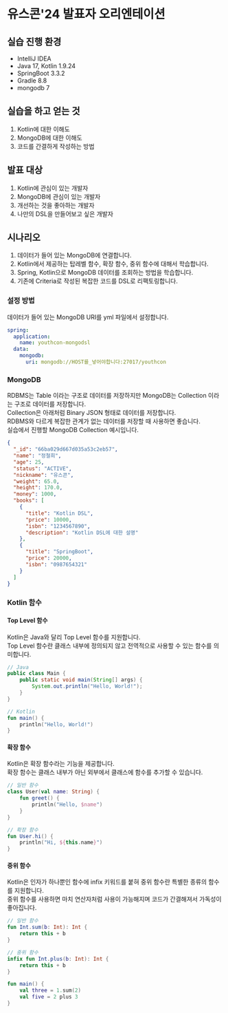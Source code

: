 # 유스콘'24 발표자 오리엔테이션

## 실습 진행 환경

- IntelliJ IDEA
- Java 17, Kotlin 1.9.24
- SpringBoot 3.3.2
- Gradle 8.8
- mongodb 7

## 실습을 하고 얻는 것

1. Kotlin에 대한 이해도
2. MongoDB에 대한 이해도
3. 코드를 간결하게 작성하는 방법

## 발표 대상

1. Kotlin에 관심이 있는 개발자
2. MongoDB에 관심이 있는 개발자
3. 개선하는 것을 좋아하는 개발자
4. 나만의 DSL을 만들어보고 싶은 개발자

## 시나리오

1. 데이터가 들어 있는 MongoDB에 연결합니다.
2. Kotlin에서 제공하는 탑레벨 함수, 확장 함수, 중위 함수에 대해서 학습합니다.
3. Spring, Kotlin으로 MongoDB 데이터를 조회하는 방법을 학습합니다.
4. 기존에 Criteria로 작성된 복잡한 코드를 DSL로 리팩토링합니다.

### 설정 방법

데이터가 들어 있는 MongoDB URI를 yml 파일에서 설정합니다.

```yaml
spring:
  application:
    name: youthcon-mongodsl
  data:
    mongodb:
      uri: mongodb://HOST를_넣어야합니다:27017/youthcon
```

### MongoDB

RDBMS는 Table 이라는 구조로 데이터를 저장하지만 MongoDB는 Collection 이라는 구조로 데이터를 저장합니다.  
Collection은 아래처럼 Binary JSON 형태로 데이터를 저장합니다.  
RDBMS와 다르게 복잡한 관계가 없는 데이터를 저장할 때 사용하면 좋습니다.  
실습에서 진행할 MongoDB Collection 예시입니다.

```json
{
  "_id": "66ba029d667d035a53c2eb57",
  "name": "정철희",
  "age": 25,
  "status": "ACTIVE",
  "nickname": "유스콘",
  "weight": 65.0,
  "height": 170.0,
  "money": 1000,
  "books": [
    {
      "title": "Kotlin DSL",
      "price": 10000,
      "isbn": "1234567890",
      "description": "Kotlin DSL에 대한 설명"
    },
    {
      "title": "SpringBoot",
      "price": 20000,
      "isbn": "0987654321"
    }
  ]
}
```

### Kotlin 함수

#### Top Level 함수

Kotlin은 Java와 달리 Top Level 함수를 지원합니다.  
Top Level 함수란 클래스 내부에 정의되지 않고 전역적으로 사용할 수 있는 함수를 의미합니다.

```java
// Java
public class Main {
    public static void main(String[] args) {
        System.out.println("Hello, World!");
    }
}
```

```kotlin
// Kotlin
fun main() {
    println("Hello, World!")
}
```

#### 확장 함수

Kotlin은 확장 함수라는 기능을 제공합니다.  
확장 함수는 클래스 내부가 아닌 외부에서 클래스에 함수를 추가할 수 있습니다.

```kotlin
// 일반 함수
class User(val name: String) {
    fun greet() {
        println("Hello, $name")
    }
}

// 확장 함수
fun User.hi() {
    println("Hi, ${this.name}")
}
```

#### 중위 함수

Kotlin은 인자가 하나뿐인 함수에 infix 키워드를 붙혀 중위 함수란 특별한 종류의 함수를 지원합니다.  
중위 함수를 사용하면 마치 연산자처럼 사용이 가능해지며 코드가 간결해져서 가독성이 좋아집니다.

```kotlin
// 일반 함수
fun Int.sum(b: Int): Int {
    return this + b
}

// 중위 함수
infix fun Int.plus(b: Int): Int {
    return this + b
}

fun main() {
    val three = 1.sum(2)
    val five = 2 plus 3
}
```